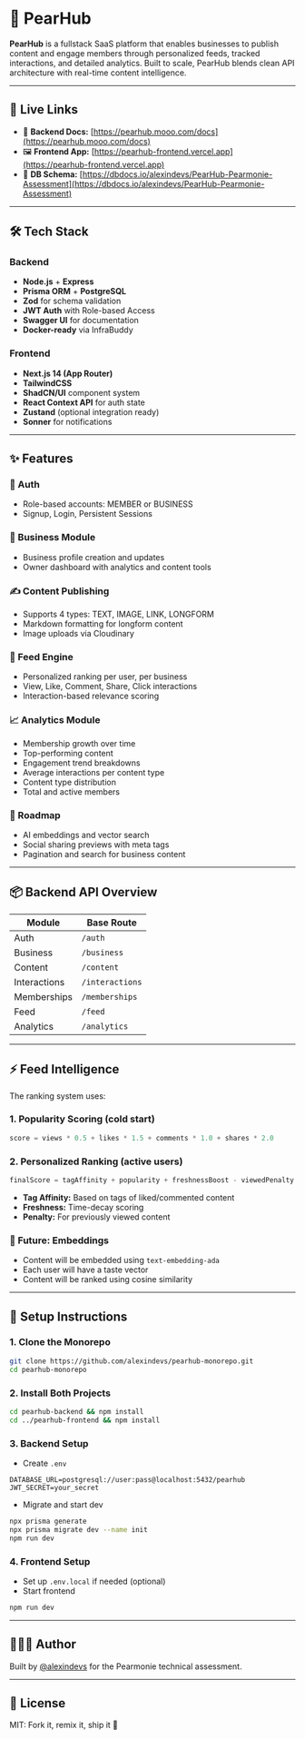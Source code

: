 # 🍐 PearHub

**PearHub** is a fullstack SaaS platform that enables businesses to publish content and engage members through personalized feeds, tracked interactions, and detailed analytics. Built to scale, PearHub blends clean API architecture with real-time content intelligence.

---

## 🔗 Live Links

* 🔧 **Backend Docs:** [https://pearhub.mooo.com/docs](https://pearhub.mooo.com/docs)
* 🖼 **Frontend App:** [https://pearhub-frontend.vercel.app](https://pearhub-frontend.vercel.app)
* 🧠 **DB Schema:** [https://dbdocs.io/alexindevs/PearHub-Pearmonie-Assessment](https://dbdocs.io/alexindevs/PearHub-Pearmonie-Assessment)

---

## 🛠 Tech Stack

### Backend

* **Node.js** + **Express**
* **Prisma ORM** + **PostgreSQL**
* **Zod** for schema validation
* **JWT Auth** with Role-based Access
* **Swagger UI** for documentation
* **Docker-ready** via InfraBuddy

### Frontend

* **Next.js 14 (App Router)**
* **TailwindCSS**
* **ShadCN/UI** component system
* **React Context API** for auth state
* **Zustand** (optional integration ready)
* **Sonner** for notifications

---

## ✨ Features

### 🔐 Auth

* Role-based accounts: MEMBER or BUSINESS
* Signup, Login, Persistent Sessions

### 🏢 Business Module

* Business profile creation and updates
* Owner dashboard with analytics and content tools

### ✍️ Content Publishing

* Supports 4 types: TEXT, IMAGE, LINK, LONGFORM
* Markdown formatting for longform content
* Image uploads via Cloudinary

### 🧠 Feed Engine

* Personalized ranking per user, per business
* View, Like, Comment, Share, Click interactions
* Interaction-based relevance scoring

### 📈 Analytics Module

* Membership growth over time
* Top-performing content
* Engagement trend breakdowns
* Average interactions per content type
* Content type distribution
* Total and active members

### 🔮 Roadmap

* AI embeddings and vector search
* Social sharing previews with meta tags
* Pagination and search for business content

---

## 📦 Backend API Overview

| Module       | Base Route      |
| ------------ | --------------- |
| Auth         | `/auth`         |
| Business     | `/business`     |
| Content      | `/content`      |
| Interactions | `/interactions` |
| Memberships  | `/memberships`  |
| Feed         | `/feed`         |
| Analytics    | `/analytics`    |

---

## ⚡️ Feed Intelligence

The ranking system uses:

### 1. Popularity Scoring (cold start)

```ts
score = views * 0.5 + likes * 1.5 + comments * 1.0 + shares * 2.0
```

### 2. Personalized Ranking (active users)

```ts
finalScore = tagAffinity + popularity + freshnessBoost - viewedPenalty
```

* **Tag Affinity:** Based on tags of liked/commented content
* **Freshness:** Time-decay scoring
* **Penalty:** For previously viewed content

### 🚀 Future: Embeddings

* Content will be embedded using `text-embedding-ada`
* Each user will have a taste vector
* Content will be ranked using cosine similarity

---

## 📮 Setup Instructions

### 1. Clone the Monorepo

```bash
git clone https://github.com/alexindevs/pearhub-monorepo.git
cd pearhub-monorepo
```

### 2. Install Both Projects

```bash
cd pearhub-backend && npm install
cd ../pearhub-frontend && npm install
```

### 3. Backend Setup

* Create `.env`

```env
DATABASE_URL=postgresql://user:pass@localhost:5432/pearhub
JWT_SECRET=your_secret
```

* Migrate and start dev

```bash
npx prisma generate
npx prisma migrate dev --name init
npm run dev
```

### 4. Frontend Setup

* Set up `.env.local` if needed (optional)
* Start frontend

```bash
npm run dev
```

---

## 👩🏾‍💻 Author

Built by [@alexindevs](https://github.com/alexindevs) for the Pearmonie technical assessment.

---

## 📝 License

MIT: Fork it, remix it, ship it 🍐

